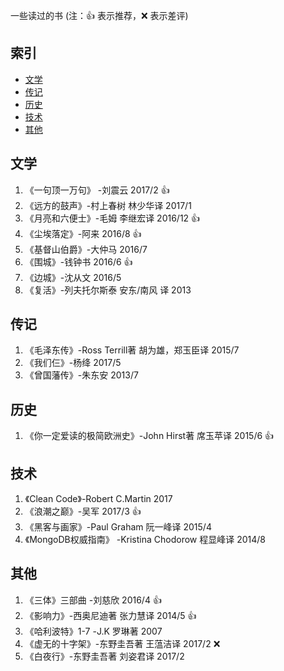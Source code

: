 一些读过的书
(注：:+1: 表示推荐，:x: 表示差评)

## 索引
- [文学](#文学)
- [传记](#传记)
- [历史](#历史)
- [技术](#技术)
- [其他](#其他)

## 文学
1. 《一句顶一万句》 -刘震云  2017/2 :+1:
1. 《远方的鼓声》-村上春树  林少华译 2017/1 
1. 《月亮和六便士》-毛姆  李继宏译 2016/12 :+1:
1. 《尘埃落定》-阿来 2016/8 :+1:
1. 《基督山伯爵》-大仲马 2016/7
1. 《围城》-钱钟书 2016/6 :+1:
1. 《边城》-沈从文 2016/5
1. 《复活》-列夫托尔斯泰 安东/南风 译  2013

## 传记
1. 《毛泽东传》-Ross Terrill著  胡为雄，郑玉臣译  2015/7
1. 《我们仨》-杨绛 2017/5
1. 《曾国藩传》-朱东安 2013/7

## 历史
1. 《你一定爱读的极简欧洲史》-John Hirst著  席玉苹译 2015/6 :+1:

## 技术
1. 《Clean Code》-Robert C.Martin 2017
1. 《浪潮之巅》-吴军 2017/3 :+1:
1. 《黑客与画家》-Paul Graham 阮一峰译 2015/4
1. 《MongoDB权威指南》 -Kristina Chodorow 程显峰译 2014/8

## 其他
1. 《三体》三部曲 -刘慈欣 2016/4 :+1:
1. 《影响力》-西奥尼迪著 张力慧译 2014/5 :+1:
1. 《哈利波特》1-7 -J.K 罗琳著 2007
1. 《虚无的十字架》-东野圭吾著 王蕰洁译 2017/2 :x:
1. 《白夜行》-东野圭吾著 刘姿君译 2017/2 
